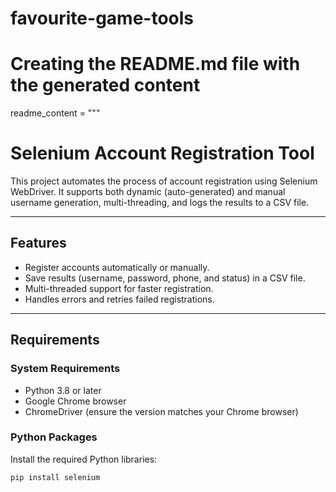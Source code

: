 # favourite-game-tools
# Creating the README.md file with the generated content

readme_content = """
# **Selenium Account Registration Tool**

This project automates the process of account registration using Selenium WebDriver. It supports both dynamic (auto-generated) and manual username generation, multi-threading, and logs the results to a CSV file.

---

## **Features**
- Register accounts automatically or manually.
- Save results (username, password, phone, and status) in a CSV file.
- Multi-threaded support for faster registration.
- Handles errors and retries failed registrations.

---

## **Requirements**

### **System Requirements**
- Python 3.8 or later
- Google Chrome browser
- ChromeDriver (ensure the version matches your Chrome browser)

### **Python Packages**
Install the required Python libraries:
```bash
pip install selenium
